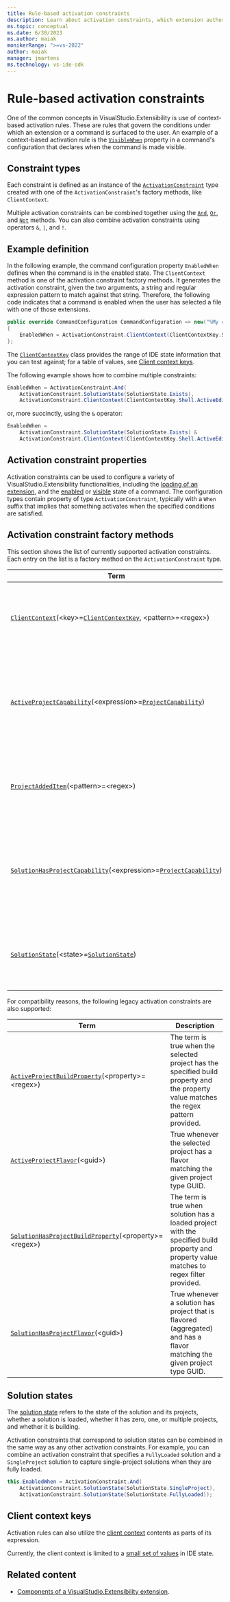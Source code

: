 ```yaml
---
title: Rule-based activation constraints
description: Learn about activation constraints, which extension authors can use to control the conditions under which extensions surface in the IDE.
ms.topic: conceptual
ms.date: 6/30/2023
ms.author: maiak
monikerRange: ">=vs-2022"
author: maiak
manager: jmartens
ms.technology: vs-ide-sdk
---
```


# Rule-based activation constraints

One of the common concepts in VisualStudio.Extensibility is use of context-based activation rules. These are rules that govern the conditions under which an extension or a command is surfaced to the user. An example of a context-based activation rule is the [`VisibleWhen`](/dotnet/api/microsoft.visualstudio.extensibility.commands.commandconfiguration.visiblewhen) property in a command's configuration that declares when the command is made visible.

## Constraint types

Each constraint is defined as an instance of the [`ActivationConstraint`](/dotnet/api/microsoft.visualstudio.extensibility.activationconstraint) type created with one of the `ActivationConstraint`'s factory methods, like `ClientContext`.

Multiple activation constraints can be combined together using the [`And`](/dotnet/api/microsoft.visualstudio.extensibility.activationconstraint.and), [`Or`](/dotnet/api/microsoft.visualstudio.extensibility.activationconstraint.or), and [`Not`](/dotnet/api/microsoft.visualstudio.extensibility.activationconstraint.not) methods. You can also combine activation constraints using operators `&`, `|`, and `!`.

## Example definition

In the following example, the command configuration property `EnabledWhen` defines when the command is in the enabled state. The `ClientContext` method is one of the activation constraint factory methods. It generates the activation constraint, given the two arguments, a string and regular expression pattern to match against that string. Therefore, the following code indicates that a command is enabled when the user has selected a file with one of those extensions.

```csharp
public override CommandConfiguration CommandConfiguration => new("%My command.DisplayName%")
{
    EnabledWhen = ActivationConstraint.ClientContext(ClientContextKey.Shell.ActiveSelectionFileName, @"\.(jpg|jpeg|txt)$"),
};
```

The [`ClientContextKey`](/dotnet/api/microsoft.visualstudio.extensibility.clientcontextkey) class provides the range of IDE state information that you can test against; for a table of values, see [Client context keys](#client-context-keys).

The following example shows how to combine multiple constraints:

```csharp
EnabledWhen = ActivationConstraint.And(
    ActivationConstraint.SolutionState(SolutionState.Exists),
    ActivationConstraint.ClientContext(ClientContextKey.Shell.ActiveEditorFileName, @"\.(jpg|jpeg|txt)$")),
```

or, more succinctly, using the `&` operator:

```csharp
EnabledWhen =
    ActivationConstraint.SolutionState(SolutionState.Exists) &
    ActivationConstraint.ClientContext(ClientContextKey.Shell.ActiveEditorFileName, @"\.(jpg|jpeg|txt)$")),
```

## Activation constraint properties

Activation constraints can be used to configure a variety of VisualStudio.Extensibility functionalities, including the [loading of an extension](/dotnet/api/microsoft.visualstudio.extensibility.extensionconfiguration.loadedwhen), and the [enabled](/dotnet/api/microsoft.visualstudio.extensibility.commands.commandconfiguration.enabledwhen) or [visible](/dotnet/api/microsoft.visualstudio.extensibility.commands.commandconfiguration.visiblewhen) state of a command. The configuration types contain property of type `ActivationConstraint`, typically with a `When` suffix that implies that something activates when the specified conditions are satisfied.

## Activation constraint factory methods

This section shows the list of currently supported activation constraints. Each entry on the list is a factory method on the `ActivationConstraint` type.

| Term | Description |
| -- | -- |
| [`ClientContext`](/dotnet/api/microsoft.visualstudio.extensibility.activationconstraint.clientcontext)(\<key>=[`ClientContextKey`](/dotnet/api/microsoft.visualstudio.extensibility.clientcontextkey), \<pattern>=\<regex>) | True when the provided client context key matches to regular expression. See [client context keys](#client-context-keys). |
| [`ActiveProjectCapability`](/dotnet/api/microsoft.visualstudio.extensibility.activationconstraint.activeprojectcapability)(\<expression>=[`ProjectCapability`](/dotnet/api/microsoft.visualstudio.extensibility.projectcapability)) | True whenever solution has a project with capabilities matching the provided subexpression. An expression can be something like `VB | CSharp`. For more about project capabilities, see [Project query API overview](../project/project.md). |
| [`ProjectAddedItem`](/dotnet/api/microsoft.visualstudio.extensibility.activationconstraint.projectaddeditem)(\<pattern>=\<regex>) | The term is true when a file matching the "pattern" is added to a project in the solution that is opened. |
| [`SolutionHasProjectCapability`](/dotnet/api/microsoft.visualstudio.extensibility.activationconstraint.solutionhasprojectcapability)(\<expression>=[`ProjectCapability`](/dotnet/api/microsoft.visualstudio.extensibility.projectcapability)) | True whenever solution has a project with capabilities matching the provided subexpression. An expression can be something like `VB | CSharp`. For more about project capabilities, see [Project query API overview](../project/project.md). |
| [`SolutionState`](/dotnet/api/microsoft.visualstudio.extensibility.activationconstraint.solutionstate)(\<state>=[`SolutionState`](/dotnet/api/microsoft.visualstudio.extensibility.solutionstate)) | True when solution state matches the provided value, see [solution states](#solution-states) for list of values. |

For compatibility reasons, the following legacy activation constraints are also supported:

| Term | Description |
| -- | -- |
| [`ActiveProjectBuildProperty`](/dotnet/api/microsoft.visualstudio.extensibility.activationconstraint.activeprojectbuildproperty)(\<property>=\<regex>) | The term is true when the selected project has the specified build property and the property value matches the regex pattern provided. |
| [`ActiveProjectFlavor`](/dotnet/api/microsoft.visualstudio.extensibility.activationconstraint.activeprojectflavor)(\<guid>) | True whenever the selected project has a flavor matching the given project type GUID. |
| [`SolutionHasProjectBuildProperty`](/dotnet/api/microsoft.visualstudio.extensibility.activationconstraint.solutionhasprojectbuildproperty)(\<property>=\<regex>) | The term is true when solution has a loaded project with the specified build property and property value matches to regex filter provided. |
| [`SolutionHasProjectFlavor`](/dotnet/api/microsoft.visualstudio.extensibility.activationconstraint.solutionhasprojectflavor)(\<guid>) | True whenever a solution has project that is flavored (aggregated) and has a flavor matching the given project type GUID. |

## Solution states

The [solution state](/dotnet/api/microsoft.visualstudio.extensibility.solutionstate) refers to the state of the solution and its projects, whether a solution is loaded, whether it has zero, one, or multiple projects, and whether it is building.

Activation constraints that correspond to solution states can be combined in the same way as any other activation constraints. For example, you can combine an activation constraint that specifies a `FullyLoaded` solution and a `SingleProject` solution to capture single-project solutions when they are fully loaded.

```csharp
this.EnabledWhen = ActivationConstraint.And(
    ActivationConstraint.SolutionState(SolutionState.SingleProject),
    ActivationConstraint.SolutionState(SolutionState.FullyLoaded));
```

## Client context keys

Activation rules can also utilize the [client context](extension-anatomy.md#client-context) contents as parts of its expression.

Currently, the client context is limited to a [small set of values](/dotnet/api/microsoft.visualstudio.extensibility.clientcontextkey.shell#properties) in IDE state.

## Related content

- [Components of a VisualStudio.Extensibility extension](./extension-anatomy.md).
